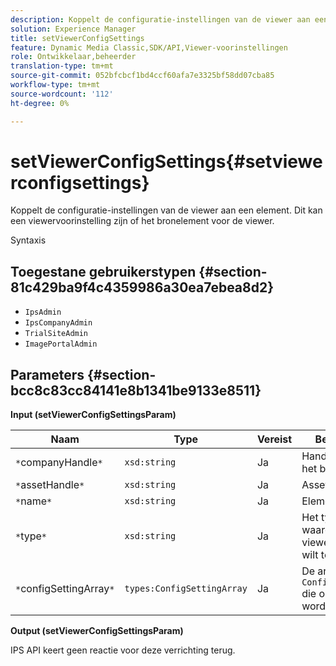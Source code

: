 ```yaml
---
description: Koppelt de configuratie-instellingen van de viewer aan een element. Dit kan een viewervoorinstelling zijn of het bronelement voor de viewer.
solution: Experience Manager
title: setViewerConfigSettings
feature: Dynamic Media Classic,SDK/API,Viewer-voorinstellingen
role: Ontwikkelaar,beheerder
translation-type: tm+mt
source-git-commit: 052bfcbcf1bd4ccf60afa7e3325bf58dd07cba85
workflow-type: tm+mt
source-wordcount: '112'
ht-degree: 0%

---
```



# setViewerConfigSettings{#setviewerconfigsettings}

Koppelt de configuratie-instellingen van de viewer aan een element. Dit kan een viewervoorinstelling zijn of het bronelement voor de viewer.

Syntaxis

## Toegestane gebruikerstypen {#section-81c429ba9f4c4359986a30ea7ebea8d2}

* `IpsAdmin`
* `IpsCompanyAdmin`
* `TrialSiteAdmin`
* `ImagePortalAdmin`

## Parameters {#section-bcc8c83cc84141e8b1341be9133e8511}

**Input (setViewerConfigSettingsParam)**

| Naam | Type | Vereist | Beschrijving |
|---|---|---|---|
| `*`companyHandle`*` | `xsd:string` | Ja | Handgreep aan het bedrijf. |
| `*`assetHandle`*` | `xsd:string` | Ja | Asset handle. |
| `*`name`*` | `xsd:string` | Ja | Elementnaam. |
| `*`type`*` | `xsd:string` | Ja | Het type element waarop u de viewerconfiguratie wilt toepassen. |
| `*`configSettingArray`*` | `types:ConfigSettingArray` | Ja | De array van `ConfigSettings` die op het element wordt toegepast. |

**Output (setViewerConfigSettingsParam)**

IPS API keert geen reactie voor deze verrichting terug.
